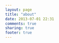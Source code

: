 ```yaml
---
layout: page
title: "about"
date: 2013-07-01 22:31
comments: true
sharing: true
footer: true
---
```

